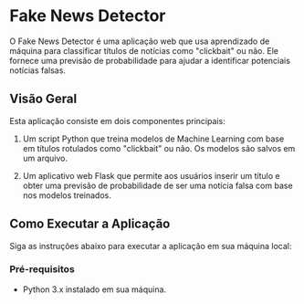 # Fake News Detector

O Fake News Detector é uma aplicação web que usa aprendizado de máquina para classificar títulos de notícias como "clickbait" ou não. Ele fornece uma previsão de probabilidade para ajudar a identificar potenciais notícias falsas.

## Visão Geral

Esta aplicação consiste em dois componentes principais:

1. Um script Python que treina modelos de Machine Learning com base em títulos rotulados como "clickbait" ou não. Os modelos são salvos em um arquivo.

2. Um aplicativo web Flask que permite aos usuários inserir um título e obter uma previsão de probabilidade de ser uma notícia falsa com base nos modelos treinados.

## Como Executar a Aplicação

Siga as instruções abaixo para executar a aplicação em sua máquina local:

### Pré-requisitos

- Python 3.x instalado em sua máquina.


